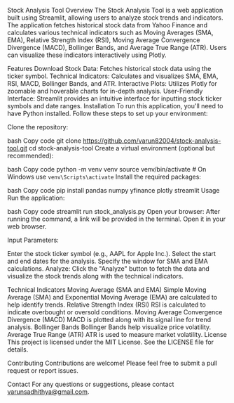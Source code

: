 Stock Analysis Tool
Overview
The Stock Analysis Tool is a web application built using Streamlit, allowing users to analyze stock trends and indicators. The application fetches historical stock data from Yahoo Finance and calculates various technical indicators such as Moving Averages (SMA, EMA), Relative Strength Index (RSI), Moving Average Convergence Divergence (MACD), Bollinger Bands, and Average True Range (ATR). Users can visualize these indicators interactively using Plotly.

Features
Download Stock Data: Fetches historical stock data using the ticker symbol.
Technical Indicators: Calculates and visualizes SMA, EMA, RSI, MACD, Bollinger Bands, and ATR.
Interactive Plots: Utilizes Plotly for zoomable and hoverable charts for in-depth analysis.
User-Friendly Interface: Streamlit provides an intuitive interface for inputting stock ticker symbols and date ranges.
Installation
To run this application, you'll need to have Python installed. Follow these steps to set up your environment:

Clone the repository:

bash
Copy code
git clone https://github.com/varun82004/stock-analysis-tool.git
cd stock-analysis-tool
Create a virtual environment (optional but recommended):

bash
Copy code
python -m venv venv
source venv/bin/activate  # On Windows use `venv\Scripts\activate`
Install the required packages:

bash
Copy code
pip install pandas numpy yfinance plotly streamlit
Usage
Run the application:

bash
Copy code
streamlit run stock_analysis.py
Open your browser: After running the command, a link will be provided in the terminal. Open it in your web browser.

Input Parameters:

Enter the stock ticker symbol (e.g., AAPL for Apple Inc.).
Select the start and end dates for the analysis.
Specify the window for SMA and EMA calculations.
Analyze: Click the "Analyze" button to fetch the data and visualize the stock trends along with the technical indicators.

Technical Indicators
Moving Average (SMA and EMA)
Simple Moving Average (SMA) and Exponential Moving Average (EMA) are calculated to help identify trends.
Relative Strength Index (RSI)
RSI is calculated to indicate overbought or oversold conditions.
Moving Average Convergence Divergence (MACD)
MACD is plotted along with its signal line for trend analysis.
Bollinger Bands
Bollinger Bands help visualize price volatility.
Average True Range (ATR)
ATR is used to measure market volatility.
License
This project is licensed under the MIT License. See the LICENSE file for details.

Contributing
Contributions are welcome! Please feel free to submit a pull request or report issues.

Contact
For any questions or suggestions, please contact varunsadhithya@gmail.com.
